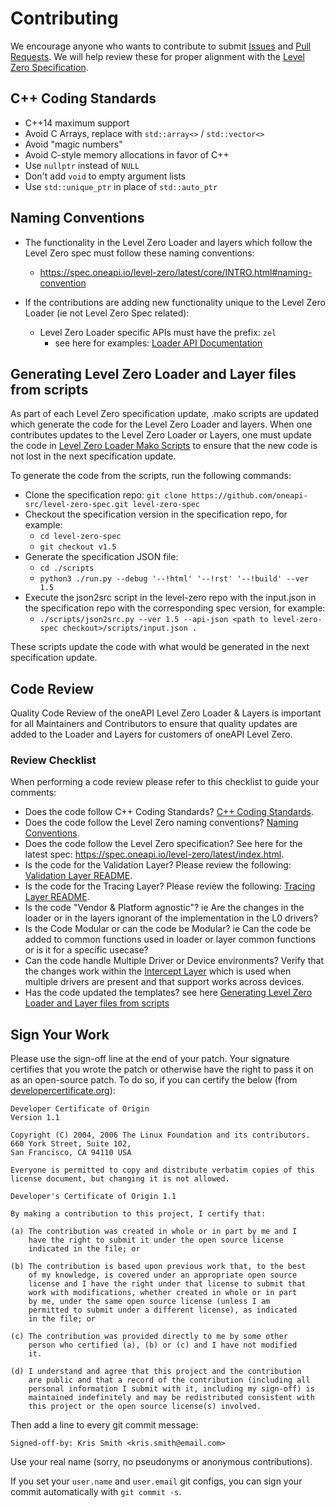 # Contributing

We encourage anyone who wants to contribute to submit
[Issues](https://github.com/oneapi-src/level-zero/issues) and
[Pull Requests](https://github.com/oneapi-src/level-zero/pulls). We will help
review these for proper alignment with the
[Level Zero Specification](https://spec.oneapi.com/level-zero/latest/index.html).

## C++ Coding Standards

* C++14 maximum support
* Avoid C Arrays, replace with `std::array<>` / `std::vector<>`
* Avoid "magic numbers"
* Avoid C-style memory allocations in favor of C++
* Use `nullptr` instead of `NULL`
* Don't add `void` to empty argument lists
* Use `std::unique_ptr` in place of `std::auto_ptr`

## Naming Conventions

* The functionality in the Level Zero Loader and layers which follow the Level Zero spec must follow these naming conventions:

  * https://spec.oneapi.io/level-zero/latest/core/INTRO.html#naming-convention

* If the contributions are adding new functionality unique to the Level Zero Loader (ie not Level Zero Spec related):
  * Level Zero Loader specific APIs must have the prefix: `zel`
    * see here for examples: [Loader API Documentation](doc/loader_api.md)

## Generating Level Zero Loader and Layer files from scripts

As part of each Level Zero specification update, .mako scripts are updated which generate the code for the Level Zero Loader and layers.
When one contributes updates to the Level Zero Loader or Layers, one must update the code in [Level Zero Loader Mako Scripts](scripts/templates) to ensure that the new code is not lost in the next specification update.

To generate the code from the scripts, run the following commands:

* Clone the specification repo: `git clone https://github.com/oneapi-src/level-zero-spec.git level-zero-spec`
* Checkout the specification version in the specification repo, for example:
  * `cd level-zero-spec`
  * `git checkout v1.5`
* Generate the specification JSON file:
  * `cd ./scripts`
  * `python3 ./run.py --debug '--!html' '--!rst' '--!build' --ver 1.5`
* Execute the json2src script in the level-zero repo with the input.json in the specification repo with the corresponding spec version, for example:
  * `./scripts/json2src.py --ver 1.5 --api-json <path to level-zero-spec checkout>/scripts/input.json .`

These scripts update the code with what would be generated in the next specification update.


## Code Review

Quality Code Review of the oneAPI Level Zero Loader & Layers is important for all Maintainers and Contributors to ensure that quality updates are added to the Loader and Layers for customers of oneAPI Level Zero.

### Review Checklist

When performing a code review please refer to this checklist to guide your comments:

* Does the code follow C++ Coding Standards? [C++ Coding Standards](#c-coding-standards).
* Does the code follow the Level Zero naming conventions? [Naming Conventions](#naming-conventions).
* Does the code follow the Level Zero specification? See here for the latest spec: https://spec.oneapi.io/level-zero/latest/index.html.
* Is the code for the Validation Layer? Please review the following: [Validation Layer README](source/layers/validation/README.md).
* Is the code for the Tracing Layer? Please review the following: [Tracing Layer README](source/layers/tracing/README.md).
* Is the code "Vendor & Platform agnostic"? ie Are the changes in the loader or in the layers ignorant of the implementation in the L0 drivers?
* Is the Code Modular or can the code be Modular? ie Can the code be added to common functions used in loader or layer common functions or is it for a specific usecase?
* Can the code handle Multiple Driver or Device environments? Verify that the changes work within the [Intercept Layer](source/loader/ze_ldrddi.cpp) which is used when multiple drivers are present and that support works across devices.
* Has the code updated the templates? see here [Generating Level Zero Loader and Layer files from scripts](#generating-level-zero-loader-and-layer-files-from-scripts)

## Sign Your Work

Please use the sign-off line at the end of your patch. Your signature certifies
that you wrote the patch or otherwise have the right to pass it on as an
open-source patch. To do so, if you can certify the below
(from [developercertificate.org](http://developercertificate.org/)):

```
Developer Certificate of Origin
Version 1.1

Copyright (C) 2004, 2006 The Linux Foundation and its contributors.
660 York Street, Suite 102,
San Francisco, CA 94110 USA

Everyone is permitted to copy and distribute verbatim copies of this
license document, but changing it is not allowed.

Developer's Certificate of Origin 1.1

By making a contribution to this project, I certify that:

(a) The contribution was created in whole or in part by me and I
    have the right to submit it under the open source license
    indicated in the file; or

(b) The contribution is based upon previous work that, to the best
    of my knowledge, is covered under an appropriate open source
    license and I have the right under that license to submit that
    work with modifications, whether created in whole or in part
    by me, under the same open source license (unless I am
    permitted to submit under a different license), as indicated
    in the file; or

(c) The contribution was provided directly to me by some other
    person who certified (a), (b) or (c) and I have not modified
    it.

(d) I understand and agree that this project and the contribution
    are public and that a record of the contribution (including all
    personal information I submit with it, including my sign-off) is
    maintained indefinitely and may be redistributed consistent with
    this project or the open source license(s) involved.
```

Then add a line to every git commit message:

    Signed-off-by: Kris Smith <kris.smith@email.com>

Use your real name (sorry, no pseudonyms or anonymous contributions).

If you set your `user.name` and `user.email` git configs, you can sign your
commit automatically with `git commit -s`.